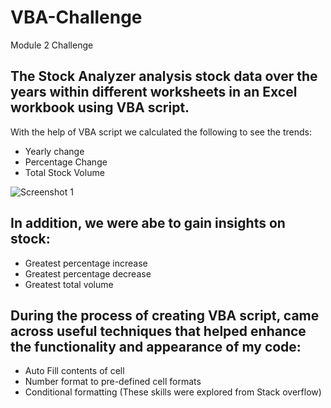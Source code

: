# VBA-Challenge
Module 2 Challenge

## The Stock Analyzer analysis stock data over the years within different worksheets in an Excel workbook using VBA script. 

With the help of VBA script we calculated the following to see the trends:
- Yearly change
- Percentage Change
- Total Stock Volume

![Screenshot 1](https://github.com/JasmineBamba/VBA-Challenge/assets/135666038/7dd246b1-af93-4c44-a418-a799d19d3a23)

## In addition, we were abe to gain insights on stock:
- Greatest percentage increase
- Greatest percentage decrease
- Greatest total volume

## During the process of creating VBA script, came across useful techniques that helped enhance the functionality and appearance of my code:
- Auto Fill contents of cell
- Number format to pre-defined cell formats
- Conditional formatting 
(These skills were explored from Stack overflow)
